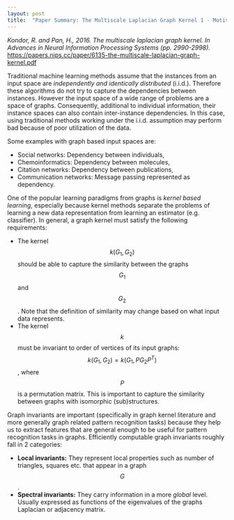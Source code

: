 ```yaml
---
layout: post
title:  "Paper Summary: The Multiscale Laplacian Graph Kernel 1 - Motivation"
---
```

*Kondor, R. and Pan, H., 2016. The multiscale laplacian graph kernel. In Advances in Neural Information Processing Systems (pp. 2990-2998).*
https://papers.nips.cc/paper/6135-the-multiscale-laplacian-graph-kernel.pdf

Traditional machine learning methods assume that the instances from an input space are *independently and identically distributed* (i.i.d.). Therefore these algorithms do not try to capture the dependencies between instances. However the input space of a wide range of problems are a space of graphs. Consequently, additional to individual information, their instance spaces can also contain inter-instance dependencies. In this case, using traditional methods working under the i.i.d. assumption may perform bad because of poor utilization of the data.

Some examples with graph based input spaces are:
- Social networks: Dependency between individuals,
- Chemoinformatics: Dependency between molecules,
- Citation networks: Dependency between publications,
- Communication networks: Message passing represented as dependency.

One of the popular learning paradigms from graphs is *kernel based learning*, especially because kernel methods separate the problems of learning a new data representation from learning an estimator (e.g. classifier). In general, a graph kernel must satisfy the following requirements:
- The kernel $$k(G_1, G_2)$$ should be able to capture the similarity between the graphs $$G_1$$ and $$G_2$$. Note that the definition of similarity may change based on what input data represents.
- The kernel $$k$$ must be invariant to order of vertices of its input graphs: $$k(G_1, G_2) = k(G_1, P G_2 P^T)$$, where $$P$$ is a permutation matrix. This is important to capture the similarity between graphs with isomorphic (sub)structures.

Graph invariants are important (specifically in graph kernel literature and more generally graph related pattern recognition tasks) because they help us to extract features that are general enough to be useful for pattern recognition tasks in graphs. Efficiently computable graph invariants roughly fall in 2 categories:
- **Local invariants:** They represent local properties such as number of triangles, squares etc. that appear in a graph $$G$$.
- **Spectral invariants:** They carry information in a more *global* level. Usually expressed as functions of the eigenvalues of the graphs Laplacian or adjacency matrix.
